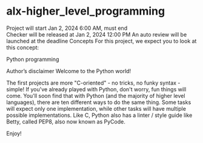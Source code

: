 # alx-higher_level_programming

[By]: Guillaume
[Weight]: 1
Project will start Jan 2, 2024 6:00 AM, must end  
Checker will be released at Jan 2, 2024 12:00 PM
An auto review will be launched at the deadline
Concepts
For this project, we expect you to look at this concept:

Python programming

Author’s disclaimer
Welcome to the Python world!

The first projects are more "C-oriented" - no tricks, no funky syntax - simple!
If you've already played with Python, don't worry, fun things will come.
You'll soon find that with Python (and the majority of higher level languages), 
there are ten different ways to do the same thing. 
Some tasks will expect only one implementation, 
while other tasks will have multiple possible implementations.
Like C, Python also has a linter / style guide like Betty, 
called PEP8, also now known as PyCode.

Enjoy!
